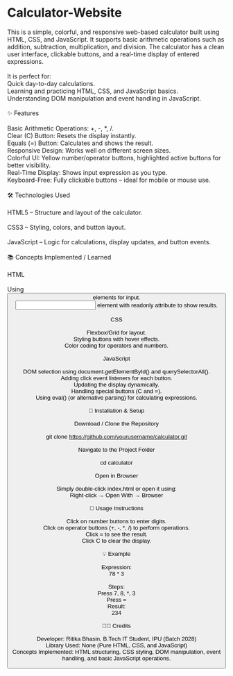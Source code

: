 # Calculator-Website
This is a simple, colorful, and responsive web-based calculator built using HTML, CSS, and JavaScript.
It supports basic arithmetic operations such as addition, subtraction, multiplication, and division.
The calculator has a clean user interface, clickable buttons, and a real-time display of entered expressions.
<br><br>
It is perfect for:
<br>
Quick day-to-day calculations.
<br>
Learning and practicing HTML, CSS, and JavaScript basics.
<br>
Understanding DOM manipulation and event handling in JavaScript.
<br><br>
✨ Features
<br><br>
Basic Arithmetic Operations: +, -, *, /.
<br>
Clear (C) Button: Resets the display instantly.
<br>
Equals (=) Button: Calculates and shows the result.
<br>
Responsive Design: Works well on different screen sizes.
<br>
Colorful UI: Yellow number/operator buttons, highlighted active buttons for better visibility.
<br>
Real-Time Display: Shows input expression as you type.
<br>
Keyboard-Free: Fully clickable buttons – ideal for mobile or mouse use.
<br><br>
🛠️ Technologies Used
<br><br>
HTML5 – Structure and layout of the calculator.
<br><br>
CSS3 – Styling, colors, and button layout.
<br><br>
JavaScript – Logic for calculations, display updates, and button events.
<br><br>
📚 Concepts Implemented / Learned
<br><br>
HTML
<br><br>
Using <button> elements for input.
<br>
<input> element with readonly attribute to show results.
<br><br>
CSS
<br><br>
Flexbox/Grid for layout.
<br>
Styling buttons with hover effects.
<br>
Color coding for operators and numbers.
<br><br>
JavaScript
<br><br>
DOM selection using document.getElementById() and querySelectorAll().
<br>
Adding click event listeners for each button.
<br>
Updating the display dynamically.
<br>
Handling special buttons (C and =).
<br>
Using eval() (or alternative parsing) for calculating expressions.
<br><br>
🚀 Installation & Setup
<br><br>
Download / Clone the Repository
<br><br>
git clone https://github.com/yourusername/calculator.git
<br><br>
Navigate to the Project Folder
<br><br>
cd calculator
<br>
<br>
Open in Browser
<br><br>
Simply double-click index.html or open it using:
<br>
Right-click → Open With → Browser
<br><br>
📖 Usage Instructions
<br><br>
Click on number buttons to enter digits.
<br>
Click on operator buttons (+, -, *, /) to perform operations.
<br>
Click = to see the result.
<br>
Click C to clear the display.
<br><br>
💡 Example
<br><br>
Expression:
<br>
78 * 3
<br>
<br>
Steps:
<br>
Press 7, 8, *, 3
<br>
Press =
<br>
Result:
<br>
234
<br><br>
👨‍💻 Credits
<br><br>
Developer: Ritika Bhasin, B.Tech IT Student, IPU (Batch 2028)<br>
Library Used: None (Pure HTML, CSS, and JavaScript)<br>
Concepts Implemented: HTML structuring, CSS styling, DOM manipulation, event handling, and basic JavaScript operations.
